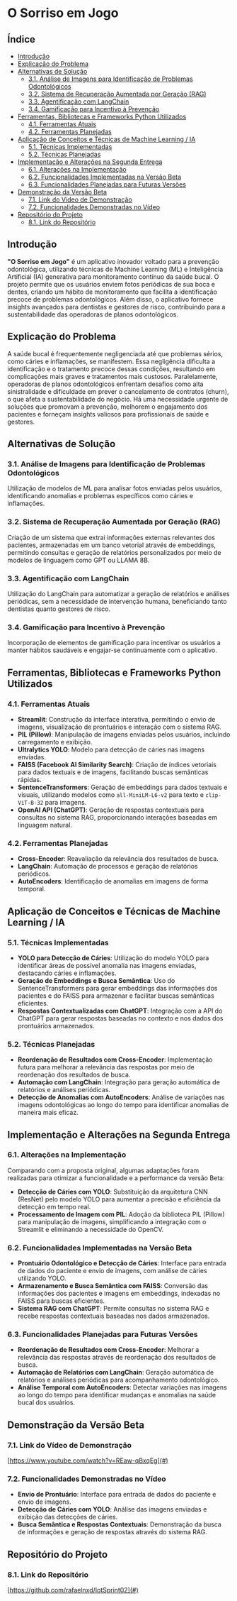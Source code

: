 # O Sorriso em Jogo

## Índice

- [Introdução](#introdução)
- [Explicação do Problema](#explicação-do-problema)
- [Alternativas de Solução](#alternativas-de-solução)
  - [3.1. Análise de Imagens para Identificação de Problemas Odontológicos](#31-análise-de-imagens-para-identificação-de-problemas-odontológicos)
  - [3.2. Sistema de Recuperação Aumentada por Geração (RAG)](#32-sistema-de-recuperação-aumentada-por-geração-rag)
  - [3.3. Agentificação com LangChain](#33-agentificação-com-langchain)
  - [3.4. Gamificação para Incentivo à Prevenção](#34-gamificação-para-incentivo-à-prevenção)
- [Ferramentas, Bibliotecas e Frameworks Python Utilizados](#ferramentas-bibliotecas-e-frameworks-python-utilizados)
  - [4.1. Ferramentas Atuais](#41-ferramentas-atuais)
  - [4.2. Ferramentas Planejadas](#42-ferramentas-planejadas)
- [Aplicação de Conceitos e Técnicas de Machine Learning / IA](#aplicação-de-conceitos-e-técnicas-de-machine-learning--ia)
  - [5.1. Técnicas Implementadas](#51-técnicas-implementadas)
  - [5.2. Técnicas Planejadas](#52-técnicas-planejadas)
- [Implementação e Alterações na Segunda Entrega](#implementação-e-alterações-na-segunda-entrega)
  - [6.1. Alterações na Implementação](#61-alterações-na-implementação)
  - [6.2. Funcionalidades Implementadas na Versão Beta](#62-funcionalidades-implementadas-na-versão-beta)
  - [6.3. Funcionalidades Planejadas para Futuras Versões](#63-funcionalidades-planejadas-para-futuras-versões)
- [Demonstração da Versão Beta](#demonstração-da-versão-beta)
  - [7.1. Link do Vídeo de Demonstração](#71-link-do-vídeo-de-demonstração)
  - [7.2. Funcionalidades Demonstradas no Vídeo](#72-funcionalidades-demonistradas-no-vídeo)
- [Repositório do Projeto](#repositório-do-projeto)
  - [8.1. Link do Repositório](#81-link-do-repositório)

## Introdução

**"O Sorriso em Jogo"** é um aplicativo inovador voltado para a prevenção odontológica, utilizando técnicas de Machine Learning (ML) e Inteligência Artificial (IA) generativa para monitoramento contínuo da saúde bucal. O projeto permite que os usuários enviem fotos periódicas de sua boca e dentes, criando um hábito de monitoramento que facilita a identificação precoce de problemas odontológicos. Além disso, o aplicativo fornece insights avançados para dentistas e gestores de risco, contribuindo para a sustentabilidade das operadoras de planos odontológicos.

## Explicação do Problema

A saúde bucal é frequentemente negligenciada até que problemas sérios, como cáries e inflamações, se manifestem. Essa negligência dificulta a identificação e o tratamento precoce dessas condições, resultando em complicações mais graves e tratamentos mais custosos. Paralelamente, operadoras de planos odontológicos enfrentam desafios como alta sinistralidade e dificuldade em prever o cancelamento de contratos (churn), o que afeta a sustentabilidade do negócio. Há uma necessidade urgente de soluções que promovam a prevenção, melhorem o engajamento dos pacientes e forneçam insights valiosos para profissionais de saúde e gestores.

## Alternativas de Solução

### 3.1. Análise de Imagens para Identificação de Problemas Odontológicos

Utilização de modelos de ML para analisar fotos enviadas pelos usuários, identificando anomalias e problemas específicos como cáries e inflamações.

### 3.2. Sistema de Recuperação Aumentada por Geração (RAG)

Criação de um sistema que extrai informações externas relevantes dos pacientes, armazenadas em um banco vetorial através de embeddings, permitindo consultas e geração de relatórios personalizados por meio de modelos de linguagem como GPT ou LLAMA 8B.

### 3.3. Agentificação com LangChain

Utilização do LangChain para automatizar a geração de relatórios e análises periódicas, sem a necessidade de intervenção humana, beneficiando tanto dentistas quanto gestores de risco.

### 3.4. Gamificação para Incentivo à Prevenção

Incorporação de elementos de gamificação para incentivar os usuários a manter hábitos saudáveis e engajar-se continuamente com o aplicativo.

## Ferramentas, Bibliotecas e Frameworks Python Utilizados

### 4.1. Ferramentas Atuais

- **Streamlit**: Construção da interface interativa, permitindo o envio de imagens, visualização de prontuários e interação com o sistema RAG.
- **PIL (Pillow)**: Manipulação de imagens enviadas pelos usuários, incluindo carregamento e exibição.
- **Ultralytics YOLO**: Modelo para detecção de cáries nas imagens enviadas.
- **FAISS (Facebook AI Similarity Search)**: Criação de índices vetoriais para dados textuais e de imagens, facilitando buscas semânticas rápidas.
- **SentenceTransformers**: Geração de embeddings para dados textuais e visuais, utilizando modelos como `all-MiniLM-L6-v2` para texto e `clip-ViT-B-32` para imagens.
- **OpenAI API (ChatGPT)**: Geração de respostas contextuais para consultas no sistema RAG, proporcionando interações baseadas em linguagem natural.

### 4.2. Ferramentas Planejadas

- **Cross-Encoder**: Reavaliação da relevância dos resultados de busca.
- **LangChain**: Automação de processos e geração de relatórios periódicos.
- **AutoEncoders**: Identificação de anomalias em imagens de forma temporal.

## Aplicação de Conceitos e Técnicas de Machine Learning / IA

### 5.1. Técnicas Implementadas

- **YOLO para Detecção de Cáries**: Utilização do modelo YOLO para identificar áreas de possível anomalia nas imagens enviadas, destacando cáries e inflamações.
- **Geração de Embeddings e Busca Semântica**: Uso do SentenceTransformers para gerar embeddings das informações dos pacientes e do FAISS para armazenar e facilitar buscas semânticas eficientes.
- **Respostas Contextualizadas com ChatGPT**: Integração com a API do ChatGPT para gerar respostas baseadas no contexto e nos dados dos prontuários armazenados.

### 5.2. Técnicas Planejadas

- **Reordenação de Resultados com Cross-Encoder**: Implementação futura para melhorar a relevância das respostas por meio de reordenação dos resultados de busca.
- **Automação com LangChain**: Integração para geração automática de relatórios e análises periódicas.
- **Detecção de Anomalias com AutoEncoders**: Análise de variações nas imagens odontológicas ao longo do tempo para identificar anomalias de maneira mais eficaz.

## Implementação e Alterações na Segunda Entrega

### 6.1. Alterações na Implementação

Comparando com a proposta original, algumas adaptações foram realizadas para otimizar a funcionalidade e a performance da versão Beta:

- **Detecção de Cáries com YOLO**: Substituição da arquitetura CNN (ResNet) pelo modelo YOLO para aumentar a precisão e eficiência da detecção em tempo real.
- **Processamento de Imagem com PIL**: Adoção da biblioteca PIL (Pillow) para manipulação de imagens, simplificando a integração com o Streamlit e eliminando a necessidade do OpenCV.

### 6.2. Funcionalidades Implementadas na Versão Beta

- **Prontuário Odontológico e Detecção de Cáries**: Interface para entrada de dados do paciente e envio de imagens, com análise de cáries utilizando YOLO.
- **Armazenamento e Busca Semântica com FAISS**: Conversão das informações dos pacientes e imagens em embeddings, indexadas no FAISS para buscas eficientes.
- **Sistema RAG com ChatGPT**: Permite consultas no sistema RAG e recebe respostas contextuais baseadas nos dados armazenados.

### 6.3. Funcionalidades Planejadas para Futuras Versões

- **Reordenação de Resultados com Cross-Encoder**: Melhorar a relevância das respostas através de reordenação dos resultados de busca.
- **Automação de Relatórios com LangChain**: Geração automática de relatórios e análises periódicas para acompanhamento odontológico.
- **Análise Temporal com AutoEncoders**: Detectar variações nas imagens ao longo do tempo para identificar mudanças e anomalias na saúde bucal dos usuários.

## Demonstração da Versão Beta

### 7.1. Link do Vídeo de Demonstração

[https://www.youtube.com/watch?v=REaw-qBxqEg](#)

### 7.2. Funcionalidades Demonstradas no Vídeo

- **Envio de Prontuário**: Interface para entrada de dados do paciente e envio de imagens.
- **Detecção de Cáries com YOLO**: Análise das imagens enviadas e exibição das detecções de cáries.
- **Busca Semântica e Respostas Contextuais**: Demonstração da busca de informações e geração de respostas através do sistema RAG.

## Repositório do Projeto

### 8.1. Link do Repositório

[https://github.com/rafaelnxd/IotSprint02](#)